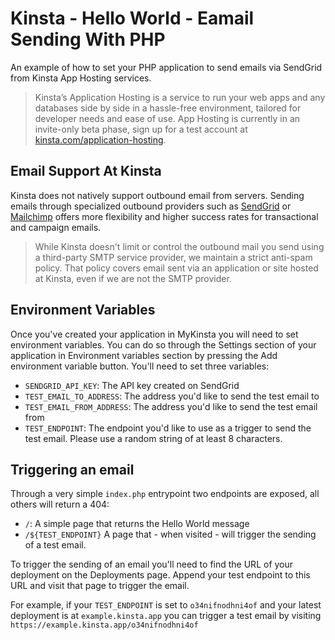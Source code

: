 # Kinsta - Hello World - Eamail Sending With PHP
An example of how to set your PHP application to send emails via SendGrid from Kinsta App Hosting services.

> Kinsta’s Application Hosting is a service to run your web apps and any databases side by side in a hassle-free environment, tailored for developer needs and ease of use. App Hosting is currently in an invite-only beta phase, sign up for a test account at [kinsta.com/application-hosting](https://kinsta.com/appplication-hosting).

## Email Support At Kinsta
Kinsta does not natively support outbound email from servers. Sending emails through specialized outbound providers such as [SendGrid](https://sendgrid.com/) or [Mailchimp](https://mailchimp.com/) offers more flexibility and higher success rates for transactional and campaign emails.

> While Kinsta doesn't limit or control the outbound mail you send using a third-party SMTP service provider, we maintain a strict anti-spam policy. That policy covers email sent via an application or site hosted at Kinsta, even if we are not the SMTP provider.

## Environment Variables
Once you've created your application in MyKinsta you will need to set environment variables. You can do so through the Settings section of your application in Environment variables section by pressing the Add environment variable button. You'll need to set three variables:

* `SENDGRID_API_KEY`: The API key created on SendGrid
* `TEST_EMAIL_TO_ADDRESS`: The address you'd like to send the test email to
* `TEST_EMAIL_FROM_ADDRESS`: The address you'd like to send the test email from
* `TEST_ENDPOINT`: The endpoint you'd like to use as a trigger to send the test email. Please use a random string of at least 8 characters.

## Triggering an email
Through a very simple `index.php` entrypoint two endpoints are exposed, all others will return a 404:
* `/`: A simple page that returns the Hello World message
* `/${TEST_ENDPOINT}` A page that - when visited - will trigger the sending of a test email.

To trigger the sending of an email you'll need to find the URL of your deployment on the Deployments page. Append your test endpoint to this URL and visit that page to trigger the email.

For example, if your `TEST_ENDPOINT` is set to `o34nifnodhni4of` and your latest deployment is at `example.kinsta.app` you can trigger a test email by visiting `https://example.kinsta.app/o34nifnodhni4of`